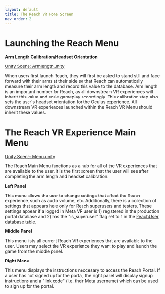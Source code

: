 ```yaml
---
layout: default
title: The Reach VR Home Screen
nav_order: 2
---
```


# Launching the Reach Menu

**Arm Length Calibration/Headset Orientation**

[Unity Scene: Armlength.unity](https://github.com/TriadLabs/Reach-Shoulder-Health-Unity/blob/master/Assets/Scenes/Armlength.unity)

When users first launch Reach, they will first be asked to stand still and face forward with their arms at their side so that Reach can automatically measure their arm length and record this value to the database. Arm length is an important number for Reach, as all downstream VR experiences will inherit this value and scale gameplay accordingly. This calibration step also sets the user's headset orientation for the Oculus experience. All downstream VR experiences launched within the Reach VR Menu should inherit these values.

# The Reach VR Experience Main Menu

[Unity Scene: Menu.unity](https://github.com/TriadLabs/Reach-Shoulder-Health-Unity/blob/master/Assets/Scenes/Menu.unity)

The Reach Main Menu functions as a hub for all of the VR experiences that are available to the user. It is the first screen that the user will see after completing the arm length and headset calibration.

**Left Panel**

This menu allows the user to change settings that affect the Reach experience, such as audio volume, etc. Additionally, there is a collection of settings that appears here only for Reach superusers and testers. These settings appear if a logged in Meta VR user is 1) registered in the production portal database and 2) has the "is_superuser" flag set to 1 in the [ReachUser database table](https://triadlabs.github.io/ReachLibraryDocumentation/database.html).

**Middle Panel**

This menu lists all current Reach VR experiences that are available to the user. Users may select the VR experience they want to play and launch the game from the middle panel. 

**Right Menu**

This menu displays the instructions neccesary to access the Reach Portal. If a user has not signed up for the portal, the right panel will display signup instructions and a "link code" (i.e. their Meta username) which can be used to sign up for the portal.

